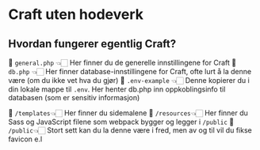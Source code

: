 # Craft uten hodeverk

## Hvordan fungerer egentlig Craft?

📄 `general.php` 👈🏻 Her finner du de generelle innstillingene for Craft
📄 `db.php` 👈🏻  Her finner database-innstillingene for Craft, ofte lurt å la denne være (om du ikke vet hva du gjør)
📄 `.env-example` 👈🏻  Denne kopierer du i din lokale mappe til `.env`. Her henter db.php inn oppkoblingsinfo til databasen (som er sensitiv informasjon)

📁 `/templates`👈🏻 Her finner du sidemalene
📁 `/resources`👈🏻 Her finner du Sass og JavaScript filene som webpack bygger og legger i `/public`
📁 `/public`👈🏻 Stort sett kan du la denne være i fred, men av og til vil du fikse favicon e.l





































































